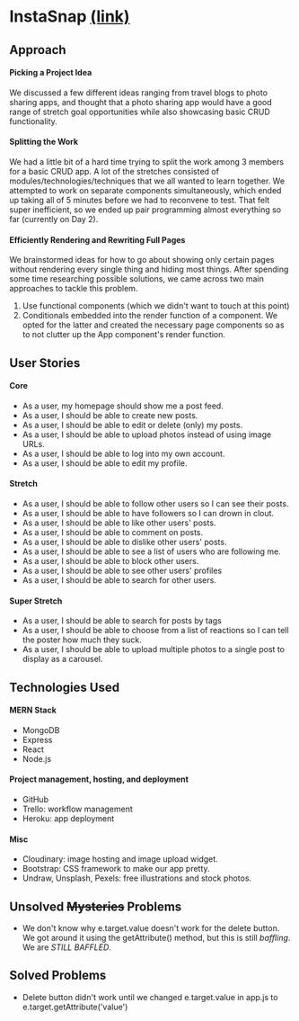# InstaSnap [(link)](http://instasnap-ga.herokuapp.com)


## Approach
#### Picking a Project Idea
We discussed a few different ideas ranging from travel blogs to photo sharing apps, and thought that a photo sharing app would have a good range of stretch goal opportunities while also showcasing basic CRUD functionality.

#### Splitting the Work
We had a little bit of a hard time trying to split the work among 3 members for a basic CRUD app. A lot of the stretches consisted of modules/technologies/techniques that we all wanted to learn together. We attempted to work on separate components simultaneously, which ended up taking all of 5 minutes before we had to reconvene to test. That felt super inefficient, so we ended up pair programming almost everything so far (currently on Day 2).

#### Efficiently Rendering and Rewriting Full Pages
We brainstormed ideas for how to go about showing only certain pages without rendering every single thing and hiding most things. After spending some time researching possible solutions, we came across two main approaches to tackle this problem.
 1. Use functional components (which we didn't want to touch at this point)
 2. Conditionals embedded into the render function of a component.
We opted for the latter and created the necessary page components so as to not clutter up the App component's render function.

## User Stories
#### Core
- As a user, my homepage should show me a post feed.
- As a user, I should be able to create new posts.
- As a user, I should be able to edit or delete (only) my posts.
- As a user, I should be able to upload photos instead of using image URLs.
- As a user, I should be able to log into my own account.
- As a user, I should be able to edit my profile.

#### Stretch
- As a user, I should be able to follow other users so I can see their posts.
- As a user, I should be able to have followers so I can drown in clout.
- As a user, I should be able to like other users' posts.
- As a user, I should be able to comment on posts.
- As a user, I should be able to dislike other users' posts.
- As a user, I should be able to see a list of users who are following me.
- As a user, I should be able to block other users.
- As a user, I should be able to see other users' profiles
- As a user, I should be able to search for other users.

#### Super Stretch
- As a user, I should be able to search for posts by tags
- As a user, I should be able to choose from a list of reactions so I can tell the poster how much they suck.
- As a user, I should be able to upload multiple photos to a single post to display as a carousel.

## Technologies Used
#### MERN Stack
- MongoDB
- Express
- React
- Node.js

#### Project management, hosting, and deployment
- GitHub
- Trello: workflow management
- Heroku: app deployment

#### Misc
- Cloudinary: image hosting and image upload widget.
- Bootstrap: CSS framework to make our app pretty.
- Undraw, Unsplash, Pexels: free illustrations and stock photos.

## Unsolved ~~Mysteries~~ Problems
- We don't know why e.target.value doesn't work for the delete button. We got around it using the getAttribute() method, but this is still <em>baffling</em>. We are <em>STILL BAFFLED</em>.


## Solved Problems
- Delete button didn't work until we changed e.target.value in app.js to e.target.getAttribute('value')
